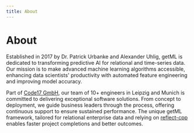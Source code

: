 ```yaml
---
title: About
---
```


# About

Established in 2017 by Dr. Patrick Urbanke and Alexander Uhlig, getML is dedicated to transforming predictive AI for relational and time-series data. Our mission is to make advanced machine learning algorithms accessible, enhancing data scientists' productivity with automated feature engineering and improving model accuracy.

Part of [Code17 GmbH](https://www.code17.io/), our team of 10+ engineers in Leipzig and Munich is committed to delivering exceptional software solutions. From concept to deployment, we guide business leaders through the process, offering continuous support to ensure sustained performance. The unique getML framework, tailored for relational enterprise data and relying on [reflect-cpp](https://github.com/getml/reflect-cpp) enables faster project completions and better outcomes.
